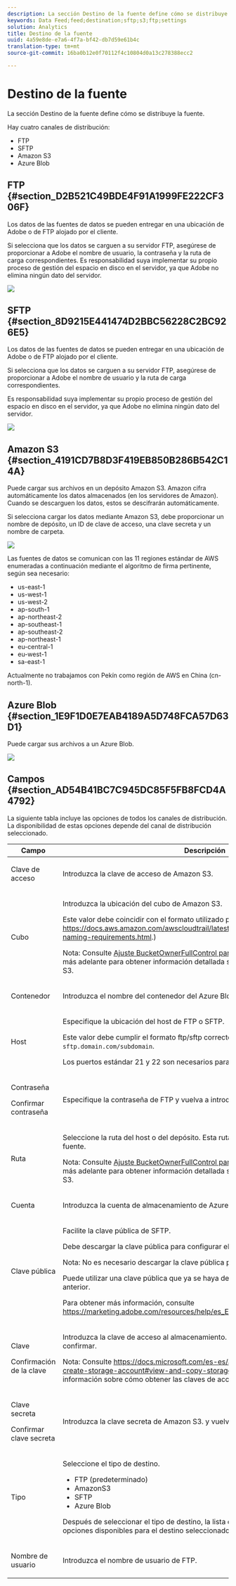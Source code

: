 ```yaml
---
description: La sección Destino de la fuente define cómo se distribuye la fuente.
keywords: Data Feed;feed;destination;sftp;s3;ftp;settings
solution: Analytics
title: Destino de la fuente
uuid: 4a59e8de-e7a6-4f7a-bf42-db7d59e61b4c
translation-type: tm+mt
source-git-commit: 16ba0b12e0f70112f4c10804d0a13c278388ecc2

---
```



# Destino de la fuente

La sección Destino de la fuente define cómo se distribuye la fuente.

Hay cuatro canales de distribución:

* FTP
* SFTP
* Amazon S3
* Azure Blob

## FTP {#section_D2B521C49BDE4F91A1999FE222CF306F}

Los datos de las fuentes de datos se pueden entregar en una ubicación de Adobe o de FTP alojado por el cliente.

Si selecciona que los datos se carguen a su servidor FTP, asegúrese de proporcionar a Adobe el nombre de usuario, la contraseña y la ruta de carga correspondientes. Es responsabilidad suya implementar su propio proceso de gestión del espacio en disco en el servidor, ya que Adobe no elimina ningún dato del servidor.

![](assets/dest-ftp.jpg)

## SFTP {#section_8D9215E441474D2BBC56228C2BC926E5}

Los datos de las fuentes de datos se pueden entregar en una ubicación de Adobe o de FTP alojado por el cliente.

Si selecciona que los datos se carguen a su servidor FTP, asegúrese de proporcionar a Adobe el nombre de usuario y la ruta de carga correspondientes.

<!-- 

Adobe Customer Care will provide you with a Public key. Verify in recording.

 -->

Es responsabilidad suya implementar su propio proceso de gestión del espacio en disco en el servidor, ya que Adobe no elimina ningún dato del servidor.

![](assets/dest-sftp.jpg)

## Amazon S3 {#section_4191CD7B8D3F419EB850B286B542C14A}

Puede cargar sus archivos en un depósito Amazon S3. Amazon cifra automáticamente los datos almacenados (en los servidores de Amazon). Cuando se descarguen los datos, estos se descifrarán automáticamente.

Si selecciona cargar los datos mediante Amazon S3, debe proporcionar un nombre de depósito, un ID de clave de acceso, una clave secreta y un nombre de carpeta.

![](assets/dest-s3.jpg)

Las fuentes de datos se comunican con las 11 regiones estándar de AWS enumeradas a continuación mediante el algoritmo de firma pertinente, según sea necesario:

* us-east-1
* us-west-1
* us-west-2
* ap-south-1
* ap-northeast-2
* ap-southeast-1
* ap-southeast-2
* ap-northeast-1
* eu-central-1
* eu-west-1
* sa-east-1

Actualmente no trabajamos con Pekín como región de AWS en China (cn-north-1).

## Azure Blob {#section_1E9F1D0E7EAB4189A5D748FCA57D63D1}

Puede cargar sus archivos a un Azure Blob.

![](assets/azure.png)

## Campos {#section_AD54B41BC7C945DC85F5FB8FCD4A4792}

La siguiente tabla incluye las opciones de todos los canales de distribución. La disponibilidad de estas opciones depende del canal de distribución seleccionado.

<table id="table_F743C620C82349D9943A13B99EA312BA"> 
 <thead> 
  <tr> 
   <th colname="col1" class="entry"> Campo </th> 
   <th colname="col2" class="entry"> Descripción </th> 
  </tr> 
 </thead>
 <tbody> 
  <tr> 
   <td colname="col1"> <p>Clave de acceso </p> </td> 
   <td colname="col2"> <p>Introduzca la clave de acceso de Amazon S3. </p> </td> 
  </tr> 
  <tr> 
   <td colname="col1"> <p>Cubo </p> </td> 
   <td colname="col2"> <p>Introduzca la ubicación del cubo de Amazon S3. </p> <p>Este valor debe coincidir con el formato utilizado para los depósitos S3 (See <a href="https://docs.aws.amazon.com/awscloudtrail/latest/userguide/cloudtrail-s3-bucket-naming-requirements.html"  > https://docs.aws.amazon.com/awscloudtrail/latest/userguide/cloudtrail-s3-bucket-naming-requirements.html</a>.) </p> <p> <p>Nota: Consulte <a href="/help/export/analytics-data-feed/feed-troubleshooting.md#section_6797EBBB7E6D44D4B00C7AEDF4C2EE1D"  >Ajuste BucketOwnerFullControl para fuentes de datos de Amazon S3</a> más adelante para obtener información detallada sobre la configuración de Amazon S3. </p> </p> </td> 
  </tr> 
  <tr> 
   <td colname="col1"> <p>Contenedor </p> </td> 
   <td colname="col2"> <p>Introduzca el nombre del contenedor del Azure Blob. </p> </td> 
  </tr> 
  <tr> 
   <td colname="col1"> <p> Host </p> </td> 
   <td colname="col2"> <p>Especifique la ubicación del host de FTP o SFTP. </p> <p>Este valor debe cumplir el formato ftp/sftp correcto <code> ftp.domain.com/subdomain</code> o <code> sftp.domain.com/subdomain</code>. </p> <p> Los puertos estándar 21 y 22 son necesarios para FTP y SFTP. </p> </td> 
  </tr> 
  <tr> 
   <td colname="col1"> <p>Contraseña </p> <p>Confirmar contraseña </p> </td> 
   <td colname="col2"> <p>Especifique la contraseña de FTP y vuelva a introducirla para confirmarla. </p> </td> 
  </tr> 
  <tr> 
   <td colname="col1"> <p>Ruta </p> </td> 
   <td colname="col2"> <p>Seleccione la ruta del host o del depósito. Esta ruta debe existir antes de crear la fuente. </p> <p> <p>Nota: Consulte <a href="/help/export/analytics-data-feed/feed-troubleshooting.md#section_6797EBBB7E6D44D4B00C7AEDF4C2EE1D"  >Ajuste BucketOwnerFullControl para fuentes de datos de Amazon S3</a> más adelante para obtener información detallada sobre la configuración de Amazon S3. </p> </p> </td> 
  </tr> 
  <tr> 
   <td colname="col1"> <p>Cuenta </p> </td> 
   <td colname="col2"> <p> Introduzca la cuenta de almacenamiento de Azure. </p> </td> 
  </tr> 
  <tr> 
   <td colname="col1"> <p>Clave pública </p> </td> 
   <td colname="col2"> <p>Facilite la clave pública de SFTP. </p> <p>Debe descargar la clave pública para configurar el repositorio de SFTP. </p> <p> <p>Nota: No es necesario descargar la clave pública para crear la fuente. </p> </p> <p>Puede utilizar una clave pública que ya se haya descargado al crear una fuente anterior. </p> <p>Para obtener más información, consulte <a href="https://marketing.adobe.com/resources/help/en_US/whitepapers/ftp/ftp_sftp_dw.html"  >https://marketing.adobe.com/resources/help/es_ES/whitepapers/ftp/ftp_sftp_dw.html</a>. </p> </td> 
  </tr> 
  <tr> 
   <td colname="col1"> <p>Clave </p> <p>Confirmación de la clave </p> </td> 
   <td colname="col2"> <p> Introduzca la clave de acceso al almacenamiento. Vuelva a introducirla para confirmar. </p> <p> <p>Nota: Consulte <a href="https://docs.microsoft.com/en-us/azure/storage/common/storage-create-storage-account#view-and-copy-storage-access-keys"  >https://docs.microsoft.com/es-es/azure/storage/common/storage-create-storage-account#view-and-copy-storage-access-keys</a> para más información sobre cómo obtener las claves de acceso. </p> </p> </td> 
  </tr> 
  <tr> 
   <td colname="col1"> <p>Clave secreta </p> <p>Confirmar clave secreta </p> </td> 
   <td colname="col2"> <p>Introduzca la clave secreta de Amazon S3. y vuelva a introducirla para confirmarla. </p> </td> 
  </tr> 
  <tr> 
   <td colname="col1"> <p>Tipo </p> </td> 
   <td colname="col2"> <p>Seleccione el tipo de destino. </p> <p> 
     <ul id="ul_B893EEDA73A34DE0AEB8570BE9027F21"> 
      <li id="li_325546FCEB404C50AA6829573CCA340B">FTP (predeterminado) </li> 
      <li id="li_6A2C03115903484797485D073A610607">AmazonS3 </li> 
      <li id="li_C24540F6FCD24702B7693A515CEBE977">SFTP </li> 
      <li id="li_8E03CA78E7FE427C9F6F8B112BC76266">Azure Blob </li> 
     </ul> </p> <p>Después de seleccionar el tipo de destino, la lista de campos cambia para reflejar las opciones disponibles para el destino seleccionado. </p> </td> 
  </tr> 
  <tr> 
   <td colname="col1"> <p>Nombre de usuario </p> </td> 
   <td colname="col2"> <p>Introduzca el nombre de usuario de FTP. </p> </td> 
  </tr> 
 </tbody> 
</table>


